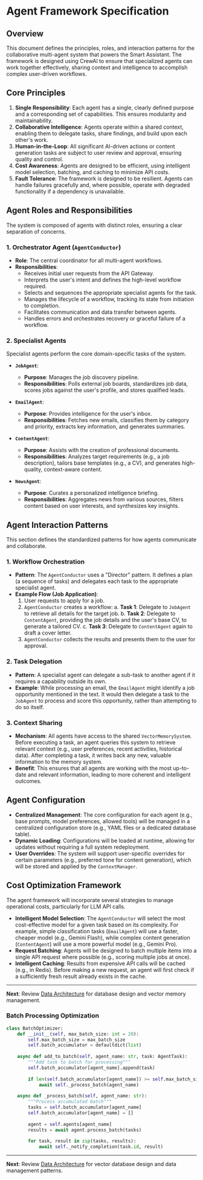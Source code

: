 # Agent Framework Specification

## Overview

This document defines the principles, roles, and interaction patterns for the collaborative multi-agent system that powers the Smart Assistant. The framework is designed using CrewAI to ensure that specialized agents can work together effectively, sharing context and intelligence to accomplish complex user-driven workflows.

## Core Principles

1.  **Single Responsibility**: Each agent has a single, clearly defined purpose and a corresponding set of capabilities. This ensures modularity and maintainability.
2.  **Collaborative Intelligence**: Agents operate within a shared context, enabling them to delegate tasks, share findings, and build upon each other's work.
3.  **Human-in-the-Loop**: All significant AI-driven actions or content generation tasks are subject to user review and approval, ensuring quality and control.
4.  **Cost Awareness**: Agents are designed to be efficient, using intelligent model selection, batching, and caching to minimize API costs.
5.  **Fault Tolerance**: The framework is designed to be resilient. Agents can handle failures gracefully and, where possible, operate with degraded functionality if a dependency is unavailable.

## Agent Roles and Responsibilities

The system is composed of agents with distinct roles, ensuring a clear separation of concerns.

### 1. Orchestrator Agent (`AgentConductor`)
-   **Role**: The central coordinator for all multi-agent workflows.
-   **Responsibilities**:
    -   Receives initial user requests from the API Gateway.
    -   Interprets the user's intent and defines the high-level workflow required.
    -   Selects and sequences the appropriate specialist agents for the task.
    -   Manages the lifecycle of a workflow, tracking its state from initiation to completion.
    -   Facilitates communication and data transfer between agents.
    -   Handles errors and orchestrates recovery or graceful failure of a workflow.

### 2. Specialist Agents
Specialist agents perform the core domain-specific tasks of the system.

-   **`JobAgent`**:
    -   **Purpose**: Manages the job discovery pipeline.
    -   **Responsibilities**: Polls external job boards, standardizes job data, scores jobs against the user's profile, and stores qualified leads.

-   **`EmailAgent`**:
    -   **Purpose**: Provides intelligence for the user's inbox.
    -   **Responsibilities**: Fetches new emails, classifies them by category and priority, extracts key information, and generates summaries.

-   **`ContentAgent`**:
    -   **Purpose**: Assists with the creation of professional documents.
    -   **Responsibilities**: Analyzes target requirements (e.g., a job description), tailors base templates (e.g., a CV), and generates high-quality, context-aware content.

-   **`NewsAgent`**:
    -   **Purpose**: Curates a personalized intelligence briefing.
    -   **Responsibilities**: Aggregates news from various sources, filters content based on user interests, and synthesizes key insights.

## Agent Interaction Patterns

This section defines the standardized patterns for how agents communicate and collaborate.

### 1. Workflow Orchestration
-   **Pattern**: The `AgentConductor` uses a "Director" pattern. It defines a plan (a sequence of tasks) and delegates each task to the appropriate specialist agent.
-   **Example Flow (Job Application)**:
    1.  User requests to apply for a job.
    2.  `AgentConductor` creates a workflow:
        a.  **Task 1**: Delegate to `JobAgent` to retrieve all details for the target job.
        b.  **Task 2**: Delegate to `ContentAgent`, providing the job details and the user's base CV, to generate a tailored CV.
        c.  **Task 3**: Delegate to `ContentAgent` again to draft a cover letter.
    3.  `AgentConductor` collects the results and presents them to the user for approval.

### 2. Task Delegation
-   **Pattern**: A specialist agent can delegate a sub-task to another agent if it requires a capability outside its own.
-   **Example**: While processing an email, the `EmailAgent` might identify a job opportunity mentioned in the text. It would then delegate a task to the `JobAgent` to process and score this opportunity, rather than attempting to do so itself.

### 3. Context Sharing
-   **Mechanism**: All agents have access to the shared `VectorMemorySystem`. Before executing a task, an agent queries this system to retrieve relevant context (e.g., user preferences, recent activities, historical data). After completing a task, it writes back any new, valuable information to the memory system.
-   **Benefit**: This ensures that all agents are working with the most up-to-date and relevant information, leading to more coherent and intelligent outcomes.

## Agent Configuration

-   **Centralized Management**: The core configuration for each agent (e.g., base prompts, model preferences, allowed tools) will be managed in a centralized configuration store (e.g., YAML files or a dedicated database table).
-   **Dynamic Loading**: Configurations will be loaded at runtime, allowing for updates without requiring a full system redeployment.
-   **User Overrides**: The system will support user-specific overrides for certain parameters (e.g., preferred tone for content generation), which will be stored and applied by the `ContextManager`.

## Cost Optimization Framework

The agent framework will incorporate several strategies to manage operational costs, particularly for LLM API calls.

-   **Intelligent Model Selection**: The `AgentConductor` will select the most cost-effective model for a given task based on its complexity. For example, simple classification tasks (`EmailAgent`) will use a faster, cheaper model (e.g., Gemini Flash), while complex content generation (`ContentAgent`) will use a more powerful model (e.g., Gemini Pro).
-   **Request Batching**: Agents will be designed to batch multiple items into a single API request where possible (e.g., scoring multiple jobs at once).
-   **Intelligent Caching**: Results from expensive API calls will be cached (e.g., in Redis). Before making a new request, an agent will first check if a sufficiently fresh result already exists in the cache.

---

**Next**: Review [Data Architecture](./03-data-architecture.md) for database design and vector memory management.

### Batch Processing Optimization
```python
class BatchOptimizer:
    def __init__(self, max_batch_size: int = 20):
        self.max_batch_size = max_batch_size
        self.batch_accumulator = defaultdict(list)
    
    async def add_to_batch(self, agent_name: str, task: AgentTask):
        """Add task to batch for processing"""
        self.batch_accumulator[agent_name].append(task)
        
        if len(self.batch_accumulator[agent_name]) >= self.max_batch_size:
            await self._process_batch(agent_name)
    
    async def _process_batch(self, agent_name: str):
        """Process accumulated batch"""
        tasks = self.batch_accumulator[agent_name]
        self.batch_accumulator[agent_name] = []
        
        agent = self.agents[agent_name]
        results = await agent.process_batch(tasks)
        
        for task, result in zip(tasks, results):
            await self._notify_completion(task.id, result)
```

---

**Next**: Review [Data Architecture](./03-data-architecture.md) for vector database design and data management patterns.
